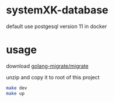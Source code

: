 # systemXK-database

default use postgesql version 11 in docker

# usage

download [golang-migrate/migrate](https://github.com/golang-migrate/migrate/releases)

unzip and copy it to root of this project

```bash
make dev
make up
```
